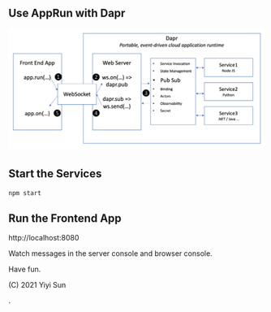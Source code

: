 ## Use AppRun with Dapr

![](apprun-dapr.png)

## Start the Services

```
npm start
```

## Run the Frontend App

http://localhost:8080

Watch messages in the server console and browser console.


Have fun.


(C) 2021 Yiyi Sun




.